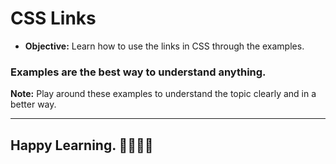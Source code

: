 # CSS Links
- **Objective:** Learn how to use the links in CSS through the examples.

### Examples are the best way to understand anything.

**Note:** Play around these examples to understand the topic clearly and in a better way.

---

## Happy Learning. ✌🏻👍🏻
